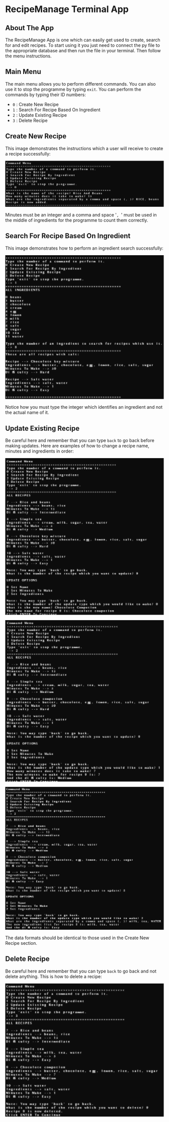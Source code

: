 # RecipeManage Terminal App

## About The App

The RecipeManage App is one which can easily get used to create, search for and edit recipes. To start using it you just need to connect the py file to the appropriate database and then run the file in your terminal. Then follow the menu instructions.

## Main Menu

The main menu allows you to perform different commands. You can also use it to stop the programme by typing `exit`. You can perform the commands by typing their ID numbers:

+ `0` : Create New Recipe
+ `1` : Search For Recipe Based On Ingredient
+ `2` : Update Existing Recipe
+ `3` : Delete Recipe

## Create New Recipe

This image demonstrates the instructions which a user will receive to create a recipe successfully:

![](SampleRecipeCreateA.png)

Minutes must be an integer and a comma and space '`, `' must be used in the middle of ingredients for the programme to count them correctly.

## Search For Recipe Based On Ingredient

This image demonstrates how to perform an ingredient search successfully:

![](SampleRecipeSearch.png)

Notice how you must type the integer which identifies an ingredient and not the actual name of it.

## Update Existing Recipe

Be careful here and remember that you can type `back` to go back before making updates. Here are examples of how to change a recipe name, minutes and ingredients in order:

![](SampleNameChange.png)

![](SampleMinutesChange.png)

![](SampleIngredientsChange.png)

The data formats should be identical to those used in the Create New Recipe section.

## Delete Recipe

Be careful here and remember that you can type `back` to go back and not delete anything. This is how to delete a recipe:

![](SampleDeleteRecipe.png)